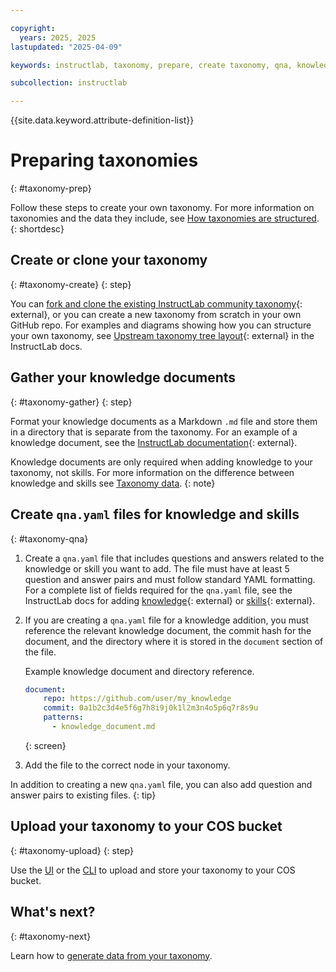 ```yaml
---

copyright:
  years: 2025, 2025
lastupdated: "2025-04-09"

keywords: instructlab, taxonomy, prepare, create taxonomy, qna, knowledge document, documents

subcollection: instructlab

---
```


{{site.data.keyword.attribute-definition-list}}

# Preparing taxonomies
{: #taxonomy-prep}

Follow these steps to create your own taxonomy. For more information on taxonomies and the data they include, see [How taxonomies are structured](/docs/instructlab?topic=instructlab-taxonomy-overview).
{: shortdesc}

## Create or clone your taxonomy
{: #taxonomy-create}
{: step}

You can [fork and clone the existing InstructLab community taxonomy](https://github.com/instructlab/taxonomy){: external}, or you can create a new taxonomy from scratch in your own GitHub repo. For examples and diagrams showing how you can structure your own taxonomy, see [Upstream taxonomy tree layout](https://docs.instructlab.ai/taxonomy/#upstream-taxonomy-tree-layout){: external} in the InstructLab docs. 

## Gather your knowledge documents
{: #taxonomy-gather}
{: step}

Format your knowledge documents as a Markdown `.md` file and store them in a directory that is separate from the taxonomy. For an example of a knowledge document, see the [InstructLab documentation](https://docs.instructlab.ai/taxonomy/knowledge/file_structure/#example-of-a-knowledge-document-file){: external}. 

Knowledge documents are only required when adding knowledge to your taxonomy, not skills. For more information on the difference between knowledge and skills see [Taxonomy data](/docs/instructlab?topic=instructlab-taxonomy-overview#taxonomy-data).
{: note}

## Create `qna.yaml` files for knowledge and skills
{: #taxonomy-qna}

1. Create a `qna.yaml` file that includes questions and answers related to the knowledge or skill you want to add. The file must have at least 5 question and answer pairs and must follow standard YAML formatting. For a complete list of fields required for the `qna.yaml` file, see the InstructLab docs for adding [knowledge](https://docs.instructlab.ai/taxonomy/knowledge/file_structure/#the-knowledge-files){: external} or [skills](https://docs.instructlab.ai/taxonomy/skills/file_structure/#the-structure-of-the-qnayaml-file){: external}. 

2. If you are creating a `qna.yaml` file for a knowledge addition, you must reference the relevant knowledge document, the commit hash for the document, and the directory where it is stored in the `document` section of the file. 

    Example knowledge document and directory reference.

    ```yaml
    document:
        repo: https://github.com/user/my_knowledge
        commit: 0a1b2c3d4e5f6g7h8i9j0k1l2m3n4o5p6q7r8s9u
        patterns:
          - knowledge_document.md
    ```
    {: screen}

3. Add the file to the correct node in your taxonomy. 

In addition to creating a new `qna.yaml` file, you can also add question and answer pairs to existing files. 
{: tip}

## Upload your taxonomy to your COS bucket
{: #taxonomy-upload}
{: step}

Use the [UI](/docs/instructlab?topic=instructlab-getting-started&interface=ui#taxonomy-add-ui) or the [CLI](/docs/instructlab?topic=instructlab-getting-started&interface=cli#taxonomy-add-ui) to upload and store your taxonomy to your COS bucket. 

## What's next?
{: #taxonomy-next}

Learn how to [generate data from your taxonomy](/docs/instructlab?topic=instructlab-data-generate&interface=ui). 
